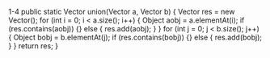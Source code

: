 1-4
public static Vector union(Vector a, Vector b)
  { Vector res = new Vector();
    for (int i = 0; i < a.size(); i++)
    { Object aobj = a.elementAt(i);
      if (res.contains(aobj)) {}
      else { res.add(aobj); } 
    }
    for (int j = 0; j < b.size(); j++)
    { Object bobj = b.elementAt(j);
      if (res.contains(bobj)) {}
      else { res.add(bobj); } 
    }
    return res; 
  }